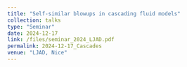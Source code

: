 ```yaml
---
title: "Self-similar blowups in cascading fluid models"
collection: talks
type: "Seminar"
date: 2024-12-17
link: /files/seminar_2024_LJAD.pdf
permalink: 2024-12-17_Cascades
venue: "LJAD, Nice"
---
```

